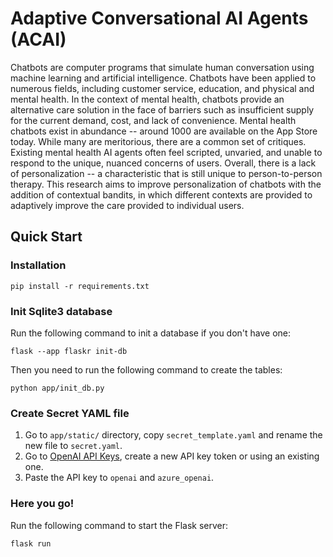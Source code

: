 # Adaptive Conversational AI Agents (ACAI)
Chatbots are computer programs that simulate human conversation using machine learning and artificial intelligence. Chatbots have been applied to numerous fields, including customer service, education, and physical and mental health. In the context of mental health, chatbots provide an alternative care solution in the face of barriers such as insufficient supply for the current demand, cost, and lack of convenience.
Mental health chatbots exist in abundance -- around 1000 are available on the App Store today. While many are meritorious, there are a common set of critiques. Existing mental health AI agents often feel scripted, unvaried, and unable to respond to the unique, nuanced concerns of users. Overall, there is a lack of personalization -- a characteristic that is still unique to person-to-person therapy. 
This research aims to improve personalization of chatbots with the addition of contextual bandits, in which different contexts are provided to adaptively improve the care provided to individual users. 

## Quick Start

### Installation
```
pip install -r requirements.txt
```

### Init Sqlite3 database
Run the following command to init a database if you don't have one:
```
flask --app flaskr init-db
```

Then you need to run the following command to create the tables:
```
python app/init_db.py
```

### Create Secret YAML file
1. Go to `app/static/` directory, copy `secret_template.yaml` and rename the new file to `secret.yaml`.
2. Go to [OpenAI API Keys](https://platform.openai.com/api-keys), create a new API key token or using an existing one.
3. Paste the API key to `openai` and `azure_openai`.

### Here you go!
Run the following command to start the Flask server:
```
flask run
```
